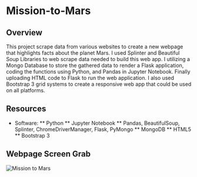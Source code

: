 # Mission-to-Mars


## Overview

This project scrape data from various websites to create a new webpage that highlights facts about the planet Mars. I used Splinter and Beautiful Soup Libraries to web scrape data needed to build this web app. I utilizing a Mongo Database to store the gathered data to render a Flask application, coding the functions using Python, and Pandas in Jupyter Notebook. Finally uploading HTML code to Flask to run the web application. I also used Bootstrap 3 grid systems to create a responsive web app that could be used on all platforms.


## Resources


  * Software:
      ** Python
      ** Jupyter Notebook
      ** Pandas, BeautifulSoup, Splinter, ChromeDriverManager, Flask, PyMongo
      ** MongoDB
      ** HTML5
      ** Bootstrap 3
      
      
## Webpage Screen Grab

![Mission to Mars](https://user-images.githubusercontent.com/90155651/187093694-16bcb636-d9bd-4db8-a626-488badc43c72.png)
